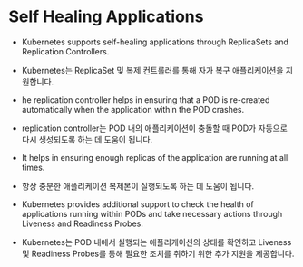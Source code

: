 # Self Healing Applications

* Kubernetes supports self-healing applications through ReplicaSets and Replication Controllers. 
* Kubernetes는 ReplicaSet 및 복제 컨트롤러를 통해 자가 복구 애플리케이션을 지원합니다.

* he replication controller helps in ensuring that a POD is re-created automatically when the application within the POD crashes.
* replication controller는 POD 내의 애플리케이션이 충돌할 때 POD가 자동으로 다시 생성되도록 하는 데 도움이 됩니다.

*  It helps in ensuring enough replicas of the application are running at all times.
* 항상 충분한 애플리케이션 복제본이 실행되도록 하는 데 도움이 됩니다.

* Kubernetes provides additional support to check the health of applications running within PODs and take necessary actions through Liveness and Readiness Probes.
* Kubernetes는 POD 내에서 실행되는 애플리케이션의 상태를 확인하고 Liveness 및 Readiness Probes를 통해 필요한 조치를 취하기 위한 추가 지원을 제공합니다.
